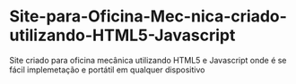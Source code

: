 # Site-para-Oficina-Mec-nica-criado-utilizando-HTML5-Javascript
Site criado para oficina mecânica utilizando HTML5 e Javascript onde é se fácil implemetação e portátil em qualquer dispositivo 
